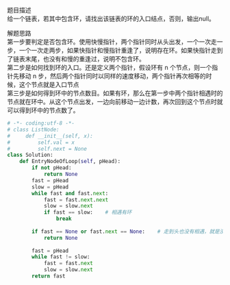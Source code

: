 
题目描述  
给一个链表，若其中包含环，请找出该链表的环的入口结点，否则，输出null。  

解题思路  
第一步要判定是否包含环。使用快慢指针，两个指针同时从头出发，一个一次走一步，一个一次走两步，如果快指针和慢指针重逢了，说明存在环。如果快指针走到了链表末尾，也没有和慢的重逢过，说明不包含环。  
第二步是如何找到环的入口。还是定义两个指针，假设环有 n 个节点，则一个指针先移动 n 步，然后两个指针同时以同样的速度移动，两个指针再次相等的时候，这个节点就是入口节点  
第三步是如何得到环中的节点数目。如果有环，那么在第一步中两个指针相遇时的节点就在环中。从这个节点出发，一边向前移动一边计数，再次回到这个节点时就可以得到环中的节点数了。

```python  
# -*- coding:utf-8 -*-
# class ListNode:
#     def __init__(self, x):
#         self.val = x
#         self.next = None
class Solution:
    def EntryNodeOfLoop(self, pHead):
        if not pHead:
            return None 
        fast = pHead 
        slow = pHead 
        while fast and fast.next:
            fast = fast.next.next 
            slow = slow.next 
            if fast == slow:    # 相遇有环
                break 
                
        if fast == None or fast.next == None:    # 走到头也没有相遇，就是没环  
            return None  
        
        fast = pHead 
        while fast != slow:
            fast = fast.next 
            slow = slow.next 
        return fast 
```
